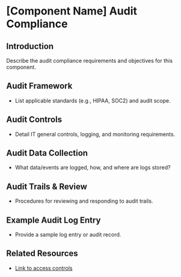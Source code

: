 # [Component Name] Audit Compliance

## Introduction
Describe the audit compliance requirements and objectives for this component.

## Audit Framework
- List applicable standards (e.g., HIPAA, SOC2) and audit scope.

## Audit Controls
- Detail IT general controls, logging, and monitoring requirements.

## Audit Data Collection
- What data/events are logged, how, and where are logs stored?

## Audit Trails & Review
- Procedures for reviewing and responding to audit trails.

## Example Audit Log Entry
- Provide a sample log entry or audit record.

## Related Resources
- [Link to access controls](./access-controls.md)
